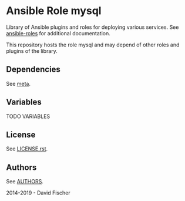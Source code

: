 # Ansible Role mysql

Library of Ansible plugins and roles for deploying various services.
See [ansible-roles](https://github.com/davidfischer-ch/ansible-roles) for additional documentation.

This repository hosts the role mysql and may depend of other roles and plugins of the library.

## Dependencies

See [meta](meta/main.yml).

## Variables

TODO VARIABLES

## License

See [LICENSE.rst](LICENSE.rst).

## Authors

See [AUTHORS](AUTHORS).

2014-2019 - David Fischer
